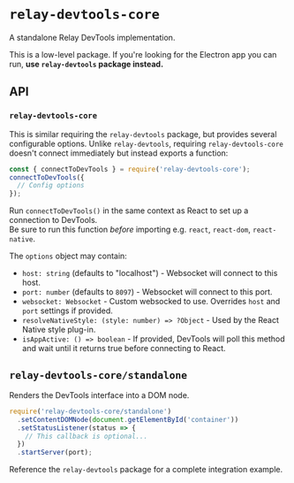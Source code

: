 # `relay-devtools-core`

A standalone Relay DevTools implementation.

This is a low-level package. If you're looking for the Electron app you can run, **use `relay-devtools` package instead.**

## API

### `relay-devtools-core`

This is similar requiring the `relay-devtools` package, but provides several configurable options. Unlike `relay-devtools`, requiring `relay-devtools-core` doesn't connect immediately but instead exports a function:

```js
const { connectToDevTools } = require('relay-devtools-core');
connectToDevTools({
  // Config options
});
```

Run `connectToDevTools()` in the same context as React to set up a connection to DevTools.  
Be sure to run this function _before_ importing e.g. `react`, `react-dom`, `react-native`.

The `options` object may contain:

- `host: string` (defaults to "localhost") - Websocket will connect to this host.
- `port: number` (defaults to `8097`) - Websocket will connect to this port.
- `websocket: Websocket` - Custom websocked to use. Overrides `host` and `port` settings if provided.
- `resolveNativeStyle: (style: number) => ?Object` - Used by the React Native style plug-in.
- `isAppActive: () => boolean` - If provided, DevTools will poll this method and wait until it returns true before connecting to React.

## `relay-devtools-core/standalone`

Renders the DevTools interface into a DOM node.

```js
require('relay-devtools-core/standalone')
  .setContentDOMNode(document.getElementById('container'))
  .setStatusListener(status => {
    // This callback is optional...
  })
  .startServer(port);
```

Reference the `relay-devtools` package for a complete integration example.
